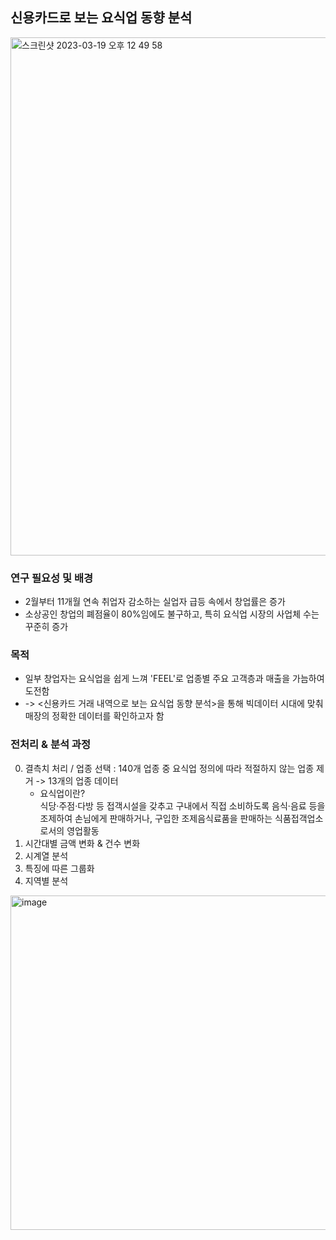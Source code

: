 
## 신용카드로 보는 요식업 동향 분석
<img width="829" alt="스크린샷 2023-03-19 오후 12 49 58" src="https://user-images.githubusercontent.com/91936267/226152528-2006539a-e46f-4470-bd1d-61d7cf407ce8.png">

### 연구 필요성 및 배경
- 2월부터 11개월 연속 취업자 감소하는 실업자 급등 속에서 창업률은 증가
- 소상공인 창업의 폐점율이 80%임에도 불구하고, 특히 요식업 시장의 사업체 수는 꾸준히 증가

### 목적
- 일부 창업자는 요식업을 쉽게 느껴 'FEEL'로 업종별 주요 고객층과 매출을 가늠하여 도전함
- -> <신용카드 거래 내역으로 보는 요식업 동향 분석>을 통해 빅데이터 시대에 맞춰 매장의 정확한 데이터를 확인하고자 함



### 전처리 & 분석 과정

0. 결측치 처리 / 업종 선택 : 140개 업종 중 요식업 정의에 따라 적절하지 않는 업종 제거 -> 13개의 업종 데이터
    * 요식업이란?  
    식당·주점·다방 등 접객시설을 갖추고 구내에서 직접 소비하도록 음식·음료 등을 조제하여 손님에게 판매하거나, 구입한 조제음식료품을 판매하는 식품접객업소로서의 영업활동
2. 시간대별 금액 변화 & 건수 변화
3. 시계열 분석 
4. 특징에 따른 그룹화
5. 지역별 분석


<img width="535" alt="image" src="https://user-images.githubusercontent.com/91936267/226152510-d40da8ff-fe5f-407a-92ba-794fba4334d1.png">
